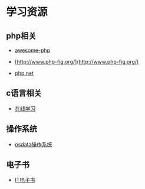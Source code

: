 学习资源
=========

php相关
-------

* [awesome-php](https://github.com/ziadoz/awesome-php)

* [http://www.php-fig.org/](http://www.php-fig.org/)

* [php.net](http://php.net/)

c语言相关
---------

* [在线学习](http://akaedu.github.io/book)



操作系统
---------

* [osdata操作系统](http://www.osdata.com/)


电子书
--------

* [IT电子书](http://www.allitebooks.com/)